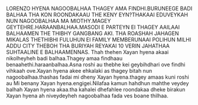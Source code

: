 LORENZO HYENA NAGOOBALHAA
THAGEY AMA FINDHI.BURUNEEGE BADI BALHAA
THA KON ROONDAKAAU THE KENY EYN?THAKAAI EDUVEYKAH NUN NAGOOBALHAA MA MIOTHY.MAGEY GEYTEHRE.HARAANBALHAA.MASODI E PARTEYN EI
THAGEY AAILAAI BALHAAMEN THE THIBHY GANGBANG AKI.
THA ROASHAH JAHAGEN MIKALAS THETHIBHI 
FULUHUN EI FAMILY MEMBERUNAAI POLIHUN
MILHI ADDU CITY THEBOH THA BURIYAH REYAKAI
10 VERIN JAHATHAA SUHTAALINE E BALHAAMENNAS.
Thah thehen Xayan hyena akaai nikolheyheh badi
balhaa.Thagey amaa findhaau benaahethi.haraanbalhaa.Asna roshi au thebhe kei geybihdhari ove findhi vihkaah ove.Xayan hyena akee ehkalaki as thagey bitah nun nagoobalhaa.thashas fadai mi dheny Xayan hyena.thagey amaas kuni roshi au Mi benany Xayan hyena.engigei.Nilafaa kamun hahdhun mahthe veydey balhah Xayan hyena akaa.tha kahalei dhefahlee roondakaa dheke birakun Xayan hyena ah niveydeyheh nagoobalhaa fada ves boane thilhaa.

